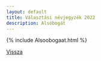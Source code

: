 ```yaml
---
layout: default
title: Választási névjegyzék 2022
description: Alsóbogát
---
```


{% include Alsoobogaat.html %}

[Vissza](./)
